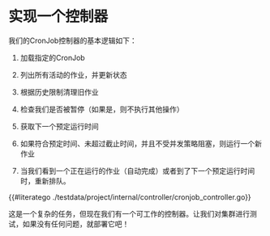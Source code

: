 # 实现一个控制器

我们的CronJob控制器的基本逻辑如下：

1. 加载指定的CronJob

2. 列出所有活动的作业，并更新状态

3. 根据历史限制清理旧作业

4. 检查我们是否被暂停（如果是，则不执行其他操作）

5. 获取下一个预定运行时间

6. 如果符合预定时间、未超过截止时间，并且不受并发策略阻塞，则运行一个新作业

7. 当我们看到一个正在运行的作业（自动完成）或者到了下一个预定运行时间时，重新排队。

{{#literatego ./testdata/project/internal/controller/cronjob_controller.go}}

这是一个复杂的任务，但现在我们有一个可工作的控制器。让我们对集群进行测试，如果没有任何问题，就部署它吧！